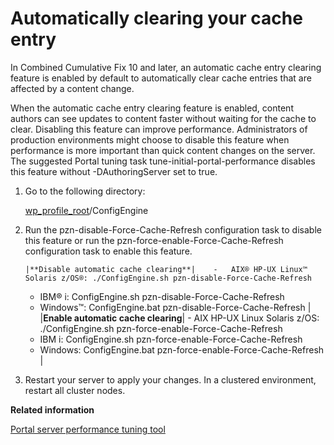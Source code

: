 # Automatically clearing your cache entry

In Combined Cumulative Fix 10 and later, an automatic cache entry clearing feature is enabled by default to automatically clear cache entries that are affected by a content change.

When the automatic cache entry clearing feature is enabled, content authors can see updates to content faster without waiting for the cache to clear. Disabling this feature can improve performance. Administrators of production environments might choose to disable this feature when performance is more important than quick content changes on the server. The suggested Portal tuning task tune-initial-portal-performance disables this feature without -DAuthoringServer set to true.

1.  Go to the following directory:

    [wp\_profile\_root](../reference/wpsdirstr.md#wp_profile_root)/ConfigEngine

2.  Run the pzn-disable-Force-Cache-Refresh configuration task to disable this feature or run the pzn-force-enable-Force-Cache-Refresh configuration task to enable this feature.

        |**Disable automatic cache clearing**|    -   AIX® HP-UX Linux™ Solaris z/OS®: ./ConfigEngine.sh pzn-disable-Force-Cache-Refresh
    -   IBM® i: ConfigEngine.sh pzn-disable-Force-Cache-Refresh
    -   Windows™: ConfigEngine.bat pzn-disable-Force-Cache-Refresh
|
    |**Enable automatic cache clearing**|    -   AIX HP-UX Linux Solaris z/OS: ./ConfigEngine.sh pzn-force-enable-Force-Cache-Refresh
    -   IBM i: ConfigEngine.sh pzn-force-enable-Force-Cache-Refresh
    -   Windows: ConfigEngine.bat pzn-force-enable-Force-Cache-Refresh
|

3.  Restart your server to apply your changes. In a clustered environment, restart all cluster nodes.



**Related information**  


[Portal server performance tuning tool](../install/wp_tune_tool.md)

